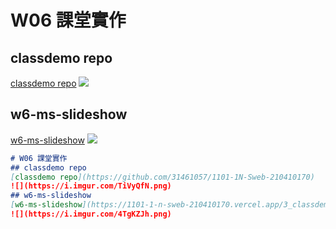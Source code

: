 # W06 課堂實作
## classdemo repo
[classdemo repo](https://github.com/31461057/1101-1N-Sweb-210410170)
![](https://i.imgur.com/TiVyQfN.png)
## w6-ms-slideshow
[w6-ms-slideshow](http://127.0.0.1:5500/3_classdemo/w6-ms-slideshow/index.html)
![](https://i.imgur.com/4TgKZJh.png)

```markdown
# W06 課堂實作
## classdemo repo
[classdemo repo](https://github.com/31461057/1101-1N-Sweb-210410170)
![](https://i.imgur.com/TiVyQfN.png)
## w6-ms-slideshow
[w6-ms-slideshow](https://1101-1-n-sweb-210410170.vercel.app/3_classdemo/w6-ms-slideshow/index.html)
![](https://i.imgur.com/4TgKZJh.png)
```

